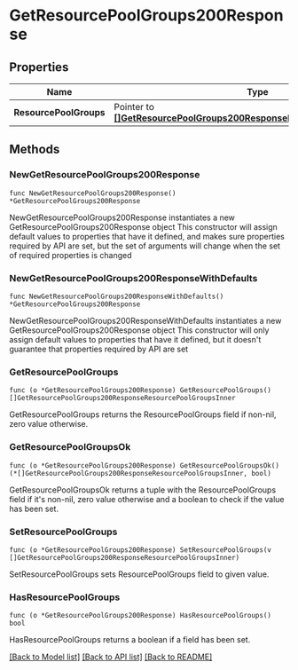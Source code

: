 # GetResourcePoolGroups200Response

## Properties

Name | Type | Description | Notes
------------ | ------------- | ------------- | -------------
**ResourcePoolGroups** | Pointer to [**[]GetResourcePoolGroups200ResponseResourcePoolGroupsInner**](GetResourcePoolGroups200ResponseResourcePoolGroupsInner.md) |  | [optional] 

## Methods

### NewGetResourcePoolGroups200Response

`func NewGetResourcePoolGroups200Response() *GetResourcePoolGroups200Response`

NewGetResourcePoolGroups200Response instantiates a new GetResourcePoolGroups200Response object
This constructor will assign default values to properties that have it defined,
and makes sure properties required by API are set, but the set of arguments
will change when the set of required properties is changed

### NewGetResourcePoolGroups200ResponseWithDefaults

`func NewGetResourcePoolGroups200ResponseWithDefaults() *GetResourcePoolGroups200Response`

NewGetResourcePoolGroups200ResponseWithDefaults instantiates a new GetResourcePoolGroups200Response object
This constructor will only assign default values to properties that have it defined,
but it doesn't guarantee that properties required by API are set

### GetResourcePoolGroups

`func (o *GetResourcePoolGroups200Response) GetResourcePoolGroups() []GetResourcePoolGroups200ResponseResourcePoolGroupsInner`

GetResourcePoolGroups returns the ResourcePoolGroups field if non-nil, zero value otherwise.

### GetResourcePoolGroupsOk

`func (o *GetResourcePoolGroups200Response) GetResourcePoolGroupsOk() (*[]GetResourcePoolGroups200ResponseResourcePoolGroupsInner, bool)`

GetResourcePoolGroupsOk returns a tuple with the ResourcePoolGroups field if it's non-nil, zero value otherwise
and a boolean to check if the value has been set.

### SetResourcePoolGroups

`func (o *GetResourcePoolGroups200Response) SetResourcePoolGroups(v []GetResourcePoolGroups200ResponseResourcePoolGroupsInner)`

SetResourcePoolGroups sets ResourcePoolGroups field to given value.

### HasResourcePoolGroups

`func (o *GetResourcePoolGroups200Response) HasResourcePoolGroups() bool`

HasResourcePoolGroups returns a boolean if a field has been set.


[[Back to Model list]](../README.md#documentation-for-models) [[Back to API list]](../README.md#documentation-for-api-endpoints) [[Back to README]](../README.md)


